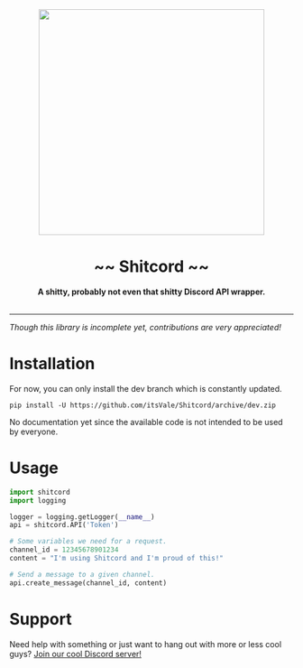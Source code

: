 <div align="center">
    <img src="https://user-images.githubusercontent.com/38182450/46910084-abad8d80-cf3e-11e8-9be3-09c9078b2c3a.png" width="400px" />
    <h1>~~ Shitcord ~~</h1>
    <strong>A shitty, probably not even that shitty Discord API wrapper.</strong>
    <br><br>
    <hr>
</div>

_Though this library is incomplete yet, contributions are very appreciated!_

# Installation
For now, you can only install the dev branch which is constantly updated.
```
pip install -U https://github.com/itsVale/Shitcord/archive/dev.zip
```

No documentation yet since the available code is not intended to be used by everyone.  

# Usage
```python
import shitcord
import logging

logger = logging.getLogger(__name__)
api = shitcord.API('Token')

# Some variables we need for a request.
channel_id = 12345678901234
content = "I'm using Shitcord and I'm proud of this!"

# Send a message to a given channel.
api.create_message(channel_id, content)
```

# Support
Need help with something or just want to hang out with more or less cool guys? [Join our cool Discord server!](https://discord.gg/HbKGrVT)